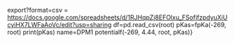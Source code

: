 export?format=csv = https://docs.google.com/spreadsheets/d/1RJHqpZj8EFOlxu_FSofjfzpdyuXiUcyiHX7LWFaAoVc/edit?usp=sharing
df=pd.read_csv(root)
pKas=fpKa(-269, root)
print(pKas)
name=DPM1
potentialf(-269, 4.44, root, pKas)}
